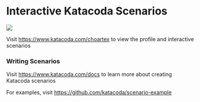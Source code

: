 # Interactive Katacoda Scenarios

[![](http://shields.katacoda.com/katacoda/choartex/count.svg)](https://www.katacoda.com/choartex "Get your profile on Katacoda.com")

Visit https://www.katacoda.com/choartex to view the profile and interactive scenarios

### Writing Scenarios
Visit https://www.katacoda.com/docs to learn more about creating Katacoda scenarios

For examples, visit https://github.com/katacoda/scenario-example
